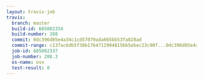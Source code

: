 ```yaml
---
layout: travis-job
travis:
  branch: master
  build-id: 685082334
  build-number: 288
  commit: 0dc396d05e4a34c1cd57079ada665bb53fa828ad
  commit-range: c137ac6db5f38b1764712994815bb5ebec23c90f...0dc396d05e4a34c1cd57079ada665bb53fa828ad
  job-id: 685082337
  job-number: 288.3
  os-name: osx
  test-result: 0
---
```

